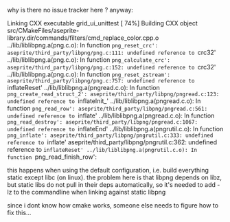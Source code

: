 why is there no issue tracker here ? anyway:

Linking CXX executable grid_ui_unittest
[ 74%] Building CXX object src/CMakeFiles/aseprite-library.dir/commands/filters/cmd_replace_color.cpp.o
../lib/liblibpng.a(png.c.o): In function `png_reset_crc':
aseprite/third_party/libpng/png.c:111: undefined reference to `crc32'
../lib/liblibpng.a(png.c.o): In function `png_calculate_crc':
aseprite/third_party/libpng/png.c:152: undefined reference to `crc32'
../lib/liblibpng.a(png.c.o): In function `png_reset_zstream':
aseprite/third_party/libpng/png.c:757: undefined reference to `inflateReset'
../lib/liblibpng.a(pngread.c.o): In function `png_create_read_struct_2':
aseprite/third_party/libpng/pngread.c:123: undefined reference to `inflateInit_'
../lib/liblibpng.a(pngread.c.o): In function `png_read_row':
aseprite/third_party/libpng/pngread.c:561: undefined reference to `inflate'
../lib/liblibpng.a(pngread.c.o): In function `png_read_destroy':
aseprite/third_party/libpng/pngread.c:1067: undefined reference to `inflateEnd'
../lib/liblibpng.a(pngrutil.c.o): In function `png_inflate':
aseprite/third_party/libpng/pngrutil.c:333: undefined reference to `inflate'
aseprite/third_party/libpng/pngrutil.c:362: undefined reference to `inflateReset'
../lib/liblibpng.a(pngrutil.c.o): In function `png_read_finish_row':

this happens when using the default configuration, i.e. build everything static except libc (on linux).
the problem here is that libpng depends on libz, but static libs do not pull in their deps automatically, so it's needed to add -lz to the commandline when linking against static libpng

since i dont know how cmake works, someone else needs to figure how to fix this...
